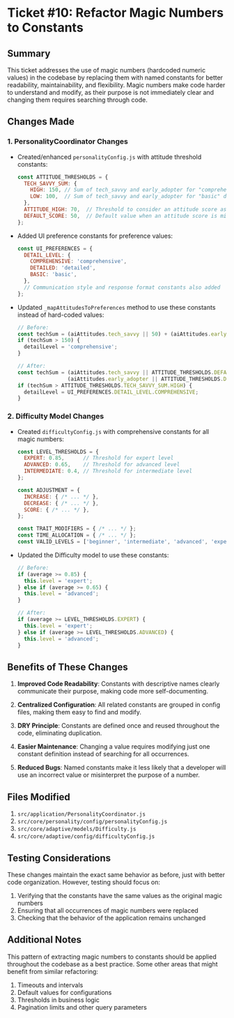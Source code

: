 # Ticket #10: Refactor Magic Numbers to Constants

## Summary

This ticket addresses the use of magic numbers (hardcoded numeric values) in the codebase by replacing them with named constants for better readability, maintainability, and flexibility. Magic numbers make code harder to understand and modify, as their purpose is not immediately clear and changing them requires searching through code.

## Changes Made

### 1. PersonalityCoordinator Changes

- Created/enhanced `personalityConfig.js` with attitude threshold constants:
  ```javascript
  const ATTITUDE_THRESHOLDS = {
    TECH_SAVVY_SUM: {
      HIGH: 150, // Sum of tech_savvy and early_adopter for "comprehensive" detail level
      LOW: 100,  // Sum of tech_savvy and early_adopter for "basic" detail level
    },
    ATTITUDE_HIGH: 70,  // Threshold to consider an attitude score as "high"
    DEFAULT_SCORE: 50,  // Default value when an attitude score is missing
  };
  ```

- Added UI preference constants for preference values:
  ```javascript
  const UI_PREFERENCES = {
    DETAIL_LEVEL: {
      COMPREHENSIVE: 'comprehensive',
      DETAILED: 'detailed',
      BASIC: 'basic',
    },
    // Communication style and response format constants also added
  };
  ```

- Updated `_mapAttitudesToPreferences` method to use these constants instead of hard-coded values:
  ```javascript
  // Before:
  const techSum = (aiAttitudes.tech_savvy || 50) + (aiAttitudes.early_adopter || 50);
  if (techSum > 150) {
    detailLevel = 'comprehensive';
  }
  
  // After:
  const techSum = (aiAttitudes.tech_savvy || ATTITUDE_THRESHOLDS.DEFAULT_SCORE) + 
                  (aiAttitudes.early_adopter || ATTITUDE_THRESHOLDS.DEFAULT_SCORE);
  if (techSum > ATTITUDE_THRESHOLDS.TECH_SAVVY_SUM.HIGH) {
    detailLevel = UI_PREFERENCES.DETAIL_LEVEL.COMPREHENSIVE;
  }
  ```

### 2. Difficulty Model Changes

- Created `difficultyConfig.js` with comprehensive constants for all magic numbers:
  ```javascript
  const LEVEL_THRESHOLDS = {
    EXPERT: 0.85,      // Threshold for expert level
    ADVANCED: 0.65,    // Threshold for advanced level
    INTERMEDIATE: 0.4, // Threshold for intermediate level
  };
  
  const ADJUSTMENT = {
    INCREASE: { /* ... */ },
    DECREASE: { /* ... */ },
    SCORE: { /* ... */ },
  };
  
  const TRAIT_MODIFIERS = { /* ... */ };
  const TIME_ALLOCATION = { /* ... */ };
  const VALID_LEVELS = ['beginner', 'intermediate', 'advanced', 'expert'];
  ```

- Updated the Difficulty model to use these constants:
  ```javascript
  // Before:
  if (average >= 0.85) {
    this.level = 'expert';
  } else if (average >= 0.65) {
    this.level = 'advanced';
  }
  
  // After:
  if (average >= LEVEL_THRESHOLDS.EXPERT) {
    this.level = 'expert';
  } else if (average >= LEVEL_THRESHOLDS.ADVANCED) {
    this.level = 'advanced';
  }
  ```

## Benefits of These Changes

1. **Improved Code Readability**: Constants with descriptive names clearly communicate their purpose, making code more self-documenting.

2. **Centralized Configuration**: All related constants are grouped in config files, making them easy to find and modify.

3. **DRY Principle**: Constants are defined once and reused throughout the code, eliminating duplication.

4. **Easier Maintenance**: Changing a value requires modifying just one constant definition instead of searching for all occurrences.

5. **Reduced Bugs**: Named constants make it less likely that a developer will use an incorrect value or misinterpret the purpose of a number.

## Files Modified

1. `src/application/PersonalityCoordinator.js`
2. `src/core/personality/config/personalityConfig.js`
3. `src/core/adaptive/models/Difficulty.js`
4. `src/core/adaptive/config/difficultyConfig.js`

## Testing Considerations

These changes maintain the exact same behavior as before, just with better code organization. However, testing should focus on:

1. Verifying that the constants have the same values as the original magic numbers
2. Ensuring that all occurrences of magic numbers were replaced
3. Checking that the behavior of the application remains unchanged

## Additional Notes

This pattern of extracting magic numbers to constants should be applied throughout the codebase as a best practice. Some other areas that might benefit from similar refactoring:

1. Timeouts and intervals
2. Default values for configurations
3. Thresholds in business logic
4. Pagination limits and other query parameters 